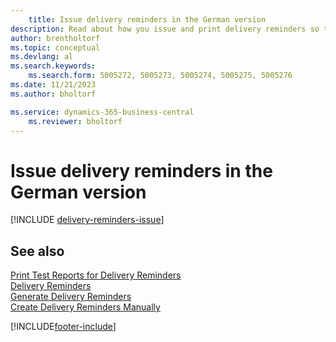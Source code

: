 ```yaml
---
    title: Issue delivery reminders in the German version
description: Read about how you issue and print delivery reminders so that you can send reminders to vendors in the German version of Business Central.
author: brentholtorf
ms.topic: conceptual
ms.devlang: al
ms.search.keywords:
    ms.search.form: 5005272, 5005273, 5005274, 5005275, 5005276
ms.date: 11/21/2023
ms.author: bholtorf

ms.service: dynamics-365-business-central
    ms.reviewer: bholtorf
---
```

# Issue delivery reminders in the German version

[!INCLUDE [delivery-reminders-issue](../includes/ATCHDE/delivery-reminders-issue.md)] 

## See also

[Print Test Reports for Delivery Reminders](how-to-print-test-reports-for-delivery-reminders.md)  
[Delivery Reminders](delivery-reminders.md)  
[Generate Delivery Reminders](how-to-generate-delivery-reminders.md)  
[Create Delivery Reminders Manually](how-to-create-delivery-reminders-manually.md)  


[!INCLUDE[footer-include](../../includes/footer-banner.md)]